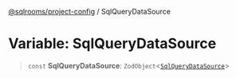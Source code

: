 [@sqlrooms/project-config](../index.md) / SqlQueryDataSource

# Variable: SqlQueryDataSource

> `const` **SqlQueryDataSource**: `ZodObject`\<[`SqlQueryDataSource`](../type-aliases/SqlQueryDataSource.md)\>
